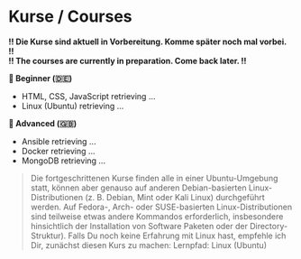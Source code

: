 # Kurse / Courses

**!! Die Kurse sind aktuell in Vorbereitung. Komme später noch mal vorbei. !!** <br>
**!! The courses are currently in preparation. Come back later. !!**

**🐥 Beginner (🇩🇪)**
- HTML, CSS, JavaScript retrieving ...
- Linux (Ubuntu) retrieving ...

**🦅 Advanced (🇬🇧)**
- Ansible retrieving ...
- Docker retrieving ...
- MongoDB retrieving ...

> Die fortgeschrittenen Kurse finden alle in einer Ubuntu-Umgebung statt, können aber genauso auf anderen Debian-basierten Linux-Distributionen (z. B. Debian, Mint oder Kali Linux) durchgeführt werden. Auf Fedora-, Arch- oder SUSE-basierten Linux-Distributionen sind teilweise etwas andere Kommandos erforderlich, insbesondere hinsichtlich der Installation von Software Paketen oder der Directory-Struktur). Falls Du noch keine Erfahrung mit Linux hast, empfehle ich Dir, zunächst diesen Kurs zu machen: Lernpfad: Linux (Ubuntu)
